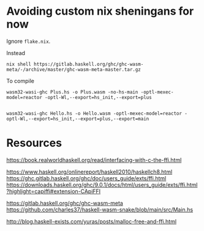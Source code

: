 # Avoiding custom nix sheningans for now

Ignore `flake.nix`.

Instead

```
nix shell https://gitlab.haskell.org/ghc/ghc-wasm-meta/-/archive/master/ghc-wasm-meta-master.tar.gz
```


To compile

```
wasm32-wasi-ghc Plus.hs -o Plus.wasm -no-hs-main -optl-mexec-model=reactor -optl-Wl,--export=hs_init,--export=plus


wasm32-wasi-ghc Hello.hs -o Hello.wasm -optl-mexec-model=reactor -optl-Wl,--export=hs_init,--export=plus,--export=main
```

# Resources


https://book.realworldhaskell.org/read/interfacing-with-c-the-ffi.html

https://www.haskell.org/onlinereport/haskell2010/haskellch8.html
https://ghc.gitlab.haskell.org/ghc/doc/users_guide/exts/ffi.html
https://downloads.haskell.org/ghc/9.0.1/docs/html/users_guide/exts/ffi.html?highlight=capiffi#extension-CApiFFI

https://gitlab.haskell.org/ghc/ghc-wasm-meta
https://github.com/charles37/haskell-wasm-snake/blob/main/src/Main.hs

http://blog.haskell-exists.com/yuras/posts/malloc-free-and-ffi.html


